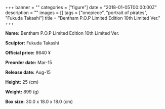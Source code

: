 +++
banner = ""
categories = ["figure"]
date = "2018-01-05T00:00:00Z"
description = ""
images = []
tags = ["onepiece", "portrait of pirates", "Fukuda Takashi"]
title = "Bentham P.O.P Limited Edition 10th Limited Ver."
+++

**Name:** Bentham P.O.P Limited Edition 10th Limited Ver.

**Sculptor:** Fukuda Takashi

**Official price:** 8640 ¥

**Preorder date:** Mar-15

**Release date:** Aug-15

**Height:** 25 (cm)

**Weight:** 899 (g)

**Box size:** 30.0 x 18.0 x 18.0 (cm)
